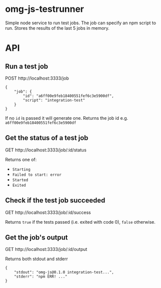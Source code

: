 # omg-js-testrunner
Simple node service to run test jobs. The job can specify an npm script to run. 
Stores the results of the last 5 jobs in memory.

# API

## Run a test job
POST http://localhost:3333/job
```
{
	"job": {
		"id": "a6ff00e9feb18400551fef6c3e5900df",
		"script": "integration-test"
	}
}
```
If no `id` is passed it will generate one.
Returns the job id e.g. `a6ff00e9feb18400551fef6c3e5900df`


## Get the status of a test job
GET http://localhost:3333/job/:id/status

Returns one of:
- `Starting`
- `Failed to start: error`
- `Started`
- `Exited`


## Check if the test job succeeded
GET http://localhost:3333/job/:id/success

Returns `true` if the tests passed (i.e. exited with code 0), `false` otherwise.


## Get the job's output
GET http://localhost:3333/job/:id/output

Returns both stdout and stderr
```
{
    "stdout": "omg-js@0.1.0 integration-test...",
    "stderr": "npm ERR! ..."
}
```
